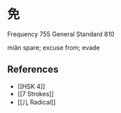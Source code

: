 # 免
Frequency 755
General Standard 810

miǎn
spare; excuse from; evade

## References
- [[HSK 4]]
- [[7 Strokes]]
- [[儿 Radical]]
